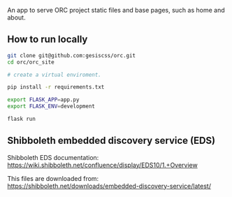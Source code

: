 An app to serve ORC project static files and base pages, such as home and about.

## How to run locally

```bash
git clone git@github.com:gesiscss/orc.git
cd orc/orc_site

# create a virtual enviroment.

pip install -r requirements.txt

export FLASK_APP=app.py
export FLASK_ENV=development

flask run
```

## Shibboleth embedded discovery service (EDS)

Shibboleth EDS documentation: https://wiki.shibboleth.net/confluence/display/EDS10/1.+Overview

This files are downloaded from: https://shibboleth.net/downloads/embedded-discovery-service/latest/
